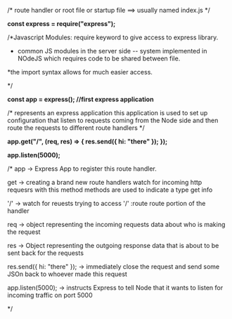 /* route handler or root file or startup file
==> usually named index.js
*/

**const express = require("express");**

/*Javascript Modules:
require keyword to give access to express library.

* common JS modules in the server side -- system implemented in NOdeJS which requires
code to be shared between file.

*the import syntax allows for much easier access.

*/

**const app = express(); //first express application**

/* represents an express application
this application is used to set up configuration that
 listen to requests coming from the Node side and then route
 the requests to different route handlers */

**app.get("/", (req, res) => {
  res.send({ hi: "there" });
});**

**app.listen(5000);**

/*
app -> Express App to register this route handler.

get -> creating a brand new route handlers
      watch for incoming http requesrs with this method
      methods are used to indicate a type
      get info
      
'/' -> watch for reuests trying to access '/' :route
      route portion of the handler
      
req -> object representing the incoming requests
      data about who is making the request
      
res -> Object representing the outgoing response
      data that is about to be sent back for the requests
      
res.send({ hi: "there" }); -> immediately close the request
                            and send some JSOn back to whoever
                            made this request
                            
app.listen(5000); -> instructs Express to tell Node that it 
                    wants to listen for incoming traffic on port 5000

*/
